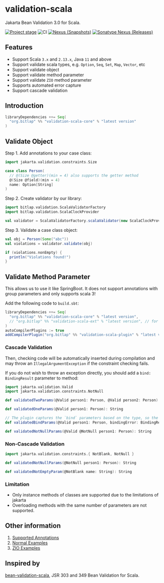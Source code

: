 # validation-scala

Jakarta Bean Validation 3.0 for Scala. 

[![Project stage][Badge-Stage]][Badge-Stage-Page] ![CI][Badge-CI] [![Nexus (Snapshots)][Badge-Snapshots]][Link-Snapshots] [![Sonatype Nexus (Releases)][Badge-Releases]][Link-Releases]

## Features

- Support Scala `3.x` and `2.13.x`, Java `11` and above
- Support validate scala types, e.g. `Option`, `Seq`, `Set`, `Map`, `Vector`, etc
- Support validate object
- Support validate method parameter
- Support validate `ZIO` method parameter
- Supports automated error capture
- Support cascade validation

## Introduction

```scala
libraryDependencies ++= Seq(
  "org.bitlap" %% "validation-scala-core" % "latest version"
)
```

## Validate Object

Step 1. Add annotations to your case class:
```scala
import jakarta.validation.constraints.Size

case class Person(
  // @(Size @getter)(min = 4) also supports the getter method
  @(Size @field)(min = 4)
  name: Option[String]
)
```

Step 2. Create validator by our library:
```scala
import bitlap.validation.ScalaValidatorFactory
import bitlap.validation.ScalaClockProvider

val validator = ScalaValidatorFactory.scalaValidator(new ScalaClockProvider)
```

Step 3. Validate a case class object:
```scala
val obj = Person(Some("abc"))
val violations = validator.validate(obj)

if (violations.nonEmpty) {
  println("Violations found!")
}
```

## Validate Method Parameter

This allows us to use it like SpringBoot. It does not support annotations with group parameters and only supports scala 3!

Add the following code to `build.sbt`:
```scala
libraryDependencies ++= Seq(
  "org.bitlap" %% "validation-scala-core" % "latest version",
  // "org.bitlap" %% "validation-scala-ext" % "latest version", // for zio
)
autoCompilerPlugins := true
addCompilerPlugin("org.bitlap" %% "validation-scala-plugin" % "latest version")
```

### Cascade Validation

Then, checking code will be automatically inserted during compilation and may throw an `IllegalArgumentException` if the constraint checking fails.

If you do not wish to throw an exception directly, you should add a `bind: BindingResult` parameter to method:
```scala
import jakarta.validation.Valid
import jakarta.validation.constraints.NotNull

def validatedTwoParams(@Valid person1: Person, @Valid person2: Person): String

def validatedOneParams(@Valid person1: Person): String

// The plugin captures the `bind` parameters based on the type, so the name doesn't matter.
def validatedBindParams(@Valid person1: Person, bindingError: BindingResult = BindingResult.default): String

def validatedNotNullParams(@Valid @NotNull person1: Person): String
```

### Non-Cascade Validation

```scala
import jakarta.validation.constraints.{ NotBlank, NotNull }

def validatedNotNullParams(@NotNull person1: Person): String

def validatedNotEmptyParam(@NotBlank name: String): String
```

### Limitation

- Only instance methods of classes are supported due to the limitations of jakarta
- Overloading methods with the same number of parameters are not supported.

## Other information

1. [Supported Annotations](./docs/support-annotations.md)
2. [Normal Examples](./examples/src/main/scala/bitlap/validation/examples/PersonNormalService.scala)
3. [ZIO Examples](./examples/src/main/scala/bitlap/validation/examples/PersonZioService.scala)

## Inspired by

[bean-validation-scala](https://github.com/bean-validation-scala/bean-validation-scala), JSR 303 and 349 Bean Validation for Scala.


[Badge-Stage]: https://img.shields.io/badge/Project%20Stage-Experimental-orange.svg
[Badge-Stage-Page]: https://github.com/bitlap/bitlap/wiki/Project-Stages

[Badge-CI]: https://github.com/bitlap/validation-scala/actions/workflows/scala.yml/badge.svg
[Badge-Snapshots]: https://img.shields.io/nexus/s/org.bitlap/validation-scala-core_3?server=https%3A%2F%2Fs01.oss.sonatype.org
[Link-Snapshots]: https://s01.oss.sonatype.org/content/repositories/snapshots/org/bitlap/validation-scala-core_3/

[Badge-Releases]: https://img.shields.io/nexus/r/org.bitlap/validation-scala-core_3?server=https%3A%2F%2Fs01.oss.sonatype.org
[Link-Releases]: https://s01.oss.sonatype.org/content/repositories/releases/org/bitlap/validation-scala-core_3/